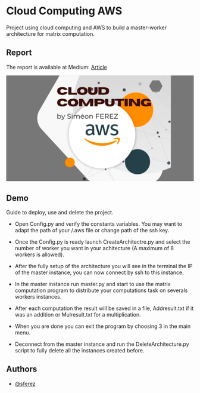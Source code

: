 
# Cloud Computing AWS

Project using cloud computing and AWS to build a master-worker architecture for matrix computation. 

## Report

The report is available at Medium: [Article](https://medium.com/@simeon.ferez/aws-cloud-computing-w-python-39fb485aec44)

![img.png](img.png)

## Demo

Guide to deploy, use and delete the project.

- Open Config.py and verify the constants variables. You may want to adapt the path of your /.aws file or change path of the ssh key.

- Once the Config.py is ready launch CreateArchitectre.py and select the number of worker you want in your achitecture (A maximum of 8 workers is allowed).

- After the fully setup of the architecture you will see in the terminal the IP of the master instance, you can now connect by ssh to this instance.

- In the master instance run master.py and start to use the matrix computation program to distribute your computations task on severals workers instances.

- After each computation the result will be saved in a file, Addresult.txt if it was an addition or Mulresult.txt for a multiplication.

- When you are done you can exit the program by choosing 3 in the main menu.

- Deconnect from the master instance and run the DeleteArchitecture.py script to fully delete all the instances created before.



## Authors

- [@sferez](https://github.com/sferez)

